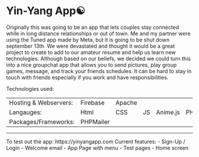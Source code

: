 # Yin-Yang App☯️
Originally this was going to be an app that lets couples stay connected while in long distance relationships or out of town.
Me and my partner were using the Tuned app made by Meta, but it is going to be shut down september 13th.
We were devastated and thought it would be a great project to create to add to our amateur resume and help us learn new technologies.
Although based on our beliefs, we decided we could turn this into a nice groupchat app that allows you to send pictures, play group games, message, and track your friends schedules. It can be hard to stay in touch with friends especially if you work and have responsibilities.

Technologies used:
<table>
  <tr>
    <td>Hosting & Webservers:</td>
    <td>Firebase</td>
    <td>Apache</td>
  </tr>
  <tr>
    <td>Langauges:</td>
    <td>Html</td>
    <td>CSS</td>
    <td>JS</td>
    <td>Anime.js</td>
    <td>PHP</td>
    <td>ASP.NET</td>
  </tr>
    <td>Packages/Frameworks:</td>
    <td>PHPMailer</td>
    <td></td>
  <tr>
  </tr>
</table>
<hr>
To test out the app: https://yinyangapp.com 
Current features:
- Sign-Up / Login
- Welcome email
- App Page with menu
- Test pages
- Home screen
